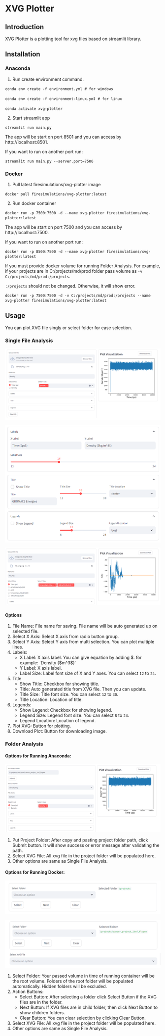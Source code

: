 # XVG Plotter

## Introduction

XVG Plotter is a plotting tool for xvg files based on streamlit library.

## Installation

### Anaconda

1. Run create environment command.

```shell
conda env create -f environment.yml # for windows

conda env create -f environment-linux.yml # for linux

conda activate xvg-plotter
```

2. Start streamlit app

```shell
streamlit run main.py
```

The app will be start on port 8501 and you can access by http://localhost:8501.

If you want to run on another port run:

```shell
streamlit run main.py --server.port=7500
```

### Docker

1. Pull latest firesimulations/xvg-plotter image

```shell
docker pull firesimulations/xvg-plotter:latest
```

2. Run docker container

```shell
docker run -p 7500:7500 -d --name xvg-plotter firesimulations/xvg-plotter:latest
```

The app will be start on port 7500 and you can access by http://localhost:7500.

If you want to run on another port run:

```shell
docker run -p 8500:7500 -d --name xvg-plotter firesimulations/xvg-plotter:latest 
```

If you must provide docker volume for running Folder Analysis. For example, if your projects are in C:/projects/md/prod folder pass volume as `-v C:/projects/md/prod:/projects`.

`:/projects` should not be changed. Otherwise, it will show error.

```shell
docker run -p 7500:7500 -d -v C:/projects/md/prod:/projects --name xvg-plotter firesimulations/xvg-plotter:latest
```

## Usage

You can plot XVG file singly or select folder for ease selection.

### Single File Analysis

![Single File Analysis - Full View](images/single_01.png)

![Single File Analysis - Options](images/single_02.png)

![Single File Analysis - Multi Line](images/single_03.png)

#### Options

1. File Name: File name for saving. File name will be auto generated up on selected file.
2. Select X Axis: Select X axis from radio button group.
3. Select Y Axis: Select Y axis from multi selection. You can plot multiple lines.
4. Labels:
    * X Label: X axis label. You can give equation by adding $. for example: `Density ($m^3$)`
    * Y Label: X axis label.
    * Label Size: Label font size of X and Y axes. You can select `12` to `24`.
5. Title
    * Show Title: Checkbox for showing title.
    * Title: Auto generated title from XVG file. Then you can update.
    * Title Size: Title font size. You can select `12` to `30`.
    * Title Location: Location of title.
6. Legends:
    * Show Legend: Checkbox for showing legend.
    * Legend Size: Legend font size. You can select `8` to `24`.
    * Legend Location: Location of legend.
7. Plot XVG: Button for plotting.
8. Download Plot: Button for downloading image.

### Folder Analysis

#### Options for Running Anaconda:

![Folder Analysis - Full View](images/folder_01.png)

1. Put Project Folder: After copy and pasting project folder path, click Submit button. It will show success or error message after validating the path.
2. Select XVG File: All xvg file in the project folder will be populated here.
3. Other options are same as Single File Analysis.

#### Options for Running Docker:

![Folder Analysis - Docker Folder Selection](images/folder_02.png)

![Folder Analysis - Docker Folder Selection](images/folder_03.png)

1. Select Folder: Your passed volume in time of running container will be the root volume. Folders of the root folder will be populated automatically. Hidden folders will be excluded.
2. Action Buttons:
   * Select Button: After selecting a folder click Select Button if the XVG files are in the folder. 
   * Next Button: If XVG files are in child folder, then click Next Button to show children folders.
   * Clear Button: You can clear selection by clicking Clear Button.
3. Select XVG File: All xvg file in the project folder will be populated here.
4. Other options are same as Single File Analysis.
